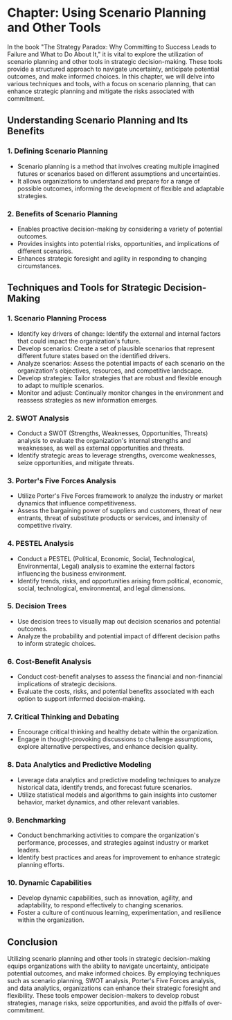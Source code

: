 Chapter: Using Scenario Planning and Other Tools
================================================

In the book "The Strategy Paradox: Why Committing to Success Leads to Failure and What to Do About It," it is vital to explore the utilization of scenario planning and other tools in strategic decision-making. These tools provide a structured approach to navigate uncertainty, anticipate potential outcomes, and make informed choices. In this chapter, we will delve into various techniques and tools, with a focus on scenario planning, that can enhance strategic planning and mitigate the risks associated with commitment.

Understanding Scenario Planning and Its Benefits
------------------------------------------------

### 1. **Defining Scenario Planning**

* Scenario planning is a method that involves creating multiple imagined futures or scenarios based on different assumptions and uncertainties.
* It allows organizations to understand and prepare for a range of possible outcomes, informing the development of flexible and adaptable strategies.

### 2. **Benefits of Scenario Planning**

* Enables proactive decision-making by considering a variety of potential outcomes.
* Provides insights into potential risks, opportunities, and implications of different scenarios.
* Enhances strategic foresight and agility in responding to changing circumstances.

Techniques and Tools for Strategic Decision-Making
--------------------------------------------------

### 1. **Scenario Planning Process**

* Identify key drivers of change: Identify the external and internal factors that could impact the organization's future.
* Develop scenarios: Create a set of plausible scenarios that represent different future states based on the identified drivers.
* Analyze scenarios: Assess the potential impacts of each scenario on the organization's objectives, resources, and competitive landscape.
* Develop strategies: Tailor strategies that are robust and flexible enough to adapt to multiple scenarios.
* Monitor and adjust: Continually monitor changes in the environment and reassess strategies as new information emerges.

### 2. **SWOT Analysis**

* Conduct a SWOT (Strengths, Weaknesses, Opportunities, Threats) analysis to evaluate the organization's internal strengths and weaknesses, as well as external opportunities and threats.
* Identify strategic areas to leverage strengths, overcome weaknesses, seize opportunities, and mitigate threats.

### 3. **Porter's Five Forces Analysis**

* Utilize Porter's Five Forces framework to analyze the industry or market dynamics that influence competitiveness.
* Assess the bargaining power of suppliers and customers, threat of new entrants, threat of substitute products or services, and intensity of competitive rivalry.

### 4. **PESTEL Analysis**

* Conduct a PESTEL (Political, Economic, Social, Technological, Environmental, Legal) analysis to examine the external factors influencing the business environment.
* Identify trends, risks, and opportunities arising from political, economic, social, technological, environmental, and legal dimensions.

### 5. **Decision Trees**

* Use decision trees to visually map out decision scenarios and potential outcomes.
* Analyze the probability and potential impact of different decision paths to inform strategic choices.

### 6. **Cost-Benefit Analysis**

* Conduct cost-benefit analyses to assess the financial and non-financial implications of strategic decisions.
* Evaluate the costs, risks, and potential benefits associated with each option to support informed decision-making.

### 7. **Critical Thinking and Debating**

* Encourage critical thinking and healthy debate within the organization.
* Engage in thought-provoking discussions to challenge assumptions, explore alternative perspectives, and enhance decision quality.

### 8. **Data Analytics and Predictive Modeling**

* Leverage data analytics and predictive modeling techniques to analyze historical data, identify trends, and forecast future scenarios.
* Utilize statistical models and algorithms to gain insights into customer behavior, market dynamics, and other relevant variables.

### 9. **Benchmarking**

* Conduct benchmarking activities to compare the organization's performance, processes, and strategies against industry or market leaders.
* Identify best practices and areas for improvement to enhance strategic planning efforts.

### 10. **Dynamic Capabilities**

* Develop dynamic capabilities, such as innovation, agility, and adaptability, to respond effectively to changing scenarios.
* Foster a culture of continuous learning, experimentation, and resilience within the organization.

Conclusion
----------

Utilizing scenario planning and other tools in strategic decision-making equips organizations with the ability to navigate uncertainty, anticipate potential outcomes, and make informed choices. By employing techniques such as scenario planning, SWOT analysis, Porter's Five Forces analysis, and data analytics, organizations can enhance their strategic foresight and flexibility. These tools empower decision-makers to develop robust strategies, manage risks, seize opportunities, and avoid the pitfalls of over-commitment.

